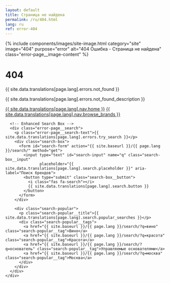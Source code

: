 ```yaml
---
layout: default
title: Страница не найдена
permalink: /ru/404.html
lang: ru
ref: error-404
---
```


<div class="panel panel--light">
  <div class="panel__content">
    <div class="error-page">
      <div class="error-page__image">
        {% include components/images/site-image.html 
           category="site"
           image="404" 
           purpose="error"
           alt="404 Ошибка - Страница не найдена" 
           class="error-page__image-content" %}
      </div>
      <h1 class="error-page__title">404</h1>
      <p class="error-page__message">{{ site.data.translations[page.lang].errors.not_found }}</p>
      <p class="error-page__description">{{ site.data.translations[page.lang].errors.not_found_description }}</p>
      <div class="error-page__actions">
        <a href="/{{ page.lang }}/" class="btn btn--primary">{{ site.data.translations[page.lang].nav.home }}</a>
        <a href="/{{ page.lang }}/brands/" class="btn btn--outline">{{ site.data.translations[page.lang].nav.browse_brands }}</a>
      </div>
      
      <!-- Enhanced Search Box -->
      <div class="error-page__search">
        <p class="error-page__search-text">{{ site.data.translations[page.lang].errors.try_search }}</p>
        <div class="search-box">
          <form id="search-form" action="{{ site.baseurl }}/{{ page.lang }}/search/" method="get">
            <input type="text" id="search-input" name="q" class="search-box__input" 
                   placeholder="{{ site.data.translations[page.lang].search.placeholder }}" aria-label="Поиск брендов">
            <button type="submit" class="search-box__button">
              <i class="fas fa-search"></i>
              {{ site.data.translations[page.lang].search.button }}
            </button>
          </form>
        </div>
        
        <div class="search-popular">
          <p class="search-popular__title">{{ site.data.translations[page.lang].search.popular_searches }}</p>
          <div class="search-popular__tags">
            <a href="{{ site.baseurl }}/{{ page.lang }}/search/?q=вино" class="search-popular__tag">Вино</a>
            <a href="{{ site.baseurl }}/{{ page.lang }}/search/?q=красота" class="search-popular__tag">Красота</a>
            <a href="{{ site.baseurl }}/{{ page.lang }}/search/?q=основатель" class="search-popular__tag">Управляемые основателями</a>
            <a href="{{ site.baseurl }}/{{ page.lang }}/search/?q=москва" class="search-popular__tag">Москва</a>
          </div>
        </div>
      </div>
    </div>
  </div>
</div>